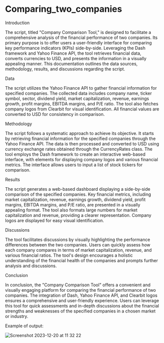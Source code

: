 # Comparing_two_companies
Introduction

The script, titled "Company Comparison Tool," is designed to facilitate a comprehensive analysis of the financial performance of two companies. Its primary purpose is to offer users a user-friendly interface for comparing key performance indicators (KPIs) side-by-side. Leveraging the Dash framework and Yahoo Finance API, the tool retrieves financial data, converts currencies to USD, and presents the information in a visually appealing manner. This documentation outlines the data sources, methodology, results, and discussions regarding the script.

Data

The script utilizes the Yahoo Finance API to gather financial information for specified companies. The collected data includes company name, ticker symbol, sector, dividend yield, market capitalization, revenue, earnings growth, profit margins, EBITDA margins, and P/E ratio. The tool also fetches company logos from Clearbit for visual identification. All financial values are converted to USD for consistency in comparison.

Methodology

The script follows a systematic approach to achieve its objective. It starts by retrieving financial information for the specified companies through the Yahoo Finance API. The data is then processed and converted to USD using currency exchange rates obtained through the CurrencyRates class. The tool employs the Dash framework to create an interactive web-based interface, with elements for displaying company logos and various financial metrics. The interface allows users to input a list of stock tickers for comparison.

Results

The script generates a web-based dashboard displaying a side-by-side comparison of the specified companies. Key financial metrics, including market capitalization, revenue, earnings growth, dividend yield, profit margins, EBITDA margins, and P/E ratio, are presented in a visually appealing format. The tool also formats large numbers for market capitalization and revenue, providing a clearer representation. Company logos are displayed for easy visual identification.

Discussions

The tool facilitates discussions by visually highlighting the performance differences between the two companies. Users can quickly assess how each company compares in terms of market capitalization, revenue, and various financial ratios. The tool's design encourages a holistic understanding of the financial health of the companies and prompts further analysis and discussions.

Conclusion

In conclusion, the "Company Comparison Tool" offers a convenient and visually engaging platform for comparing the financial performance of two companies. The integration of Dash, Yahoo Finance API, and Clearbit logos ensures a comprehensive and user-friendly experience. Users can leverage this tool for quick assessments and in-depth discussions about the financial strengths and weaknesses of the specified companies in a chosen market or industry.

Example of output:

![Screenshot 2023-12-20 at 11 32 22](https://github.com/glicerio-vergara/Comparing_two_companies/assets/79378133/8a23b39a-de5a-4026-b144-82a40184b54a)


